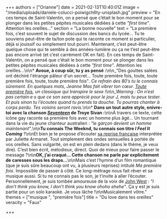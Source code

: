 +++
authors = ["Orianne"]
date = 2021-02-13T10:40:01Z
image = "/media/uploads/daniele-colucci-poiwigch6ty-unsplash.jpg"
preview = "En ces temps de Saint-Valentin, on a pensé que c’était le bon moment pour se plonger dans les petites pépites musicales dédiées à cette _\"first time\"_. Attention les oreilles..."
section = "La bonne nouvelle"
text = "La première fois, c’est souvent le sujet de discussion des bancs du lycée... Tu te souviens peut-être de ta/ton pote qui te raconte ce moment si particulier, déjà si jouissif ou simplement tout pourri. Maintenant, c’est peut-être quelque chose qui te semble à des années-lumière ou ça ne t’est peut-être pas encore arrivé (et c’est carrément OK en fait). En ces temps de Saint-Valentin, on a pensé que c’était le bon moment pour se plonger dans les petites pépites musicales dédiées à cette _\"first time\"_. Attention les oreilles...\n\n* **Avoue, à coup sûr, tu y as pensé :**\n\n_\"Des gouttes salées ont déchiré l'étrange pâleur d'un secret... Toute première fois, toute, toute première fois, toute, toute première fois\"_. Ce refrain des 80’s tu le connais sûrement. En quelques mots, Jeanne Mas fait vibrer ton cœur. [_Toute première fois_](https://www.youtube.com/watch?v=wMuOLH-oQKs&ab_channel=BrunoFortin), un classique qui transpire le sexe !\n\n_Warning : On n’est pas certain·e·s que ce son sera apprécié pour le jour J, mais tu peux tester. Et puis sinon tu l’écoutes quand tu prends ta douche. Tu pourras chanter à corps perdu. Tes voisins seront ravis._\n\n* **Dans un tout autre style, enivre-toi avec la chanson [_Seventeen_](https://www.youtube.com/watch?v=4pxdGNVqwnA&ab_channel=TroyeSivan-Topic) de Troye Sivan :**\n\nÀ travers ce texte, cette icône gay raconte sa première fois avec un homme plus âgé... Un tournant dans la vie du jeune chanteur australien : _\"le garçon devient un homme maintenant\"_.\n\n**Tu connais The Weeknd, tu connais son titre _I Feel It Coming_** ?\n\nEt bien je te propose d’écouter [sa reprise française](https://www.youtube.com/watch?v=YDI5RoGQsAs&ab_channel=aurianrt) interprétée par Juliette Armanet. Tout simplement des ondes sensuelles à portée de vos oreilles. Sans vulgarité, on est en plein dedans (dans le thème, je veux dire). C’est bien écrit, mélodieux, direct. Quoi de mieux pour faire passer le message ?\n\n**OK, j’ai craqué… Cette chanson ne parle par explicitement de caresses sous les draps...**\n\nMais c’est l’hymne d’un film romantique (que je suis sûre beaucoup ont vu, à plusieurs reprises) intitulé _Ma première fois_. Impossible de passer à côté. Ce long-métrage nous fait rêver et sa musique aussi. Si tu ne connais pas le son, je t’invite à aller l’écouter. Personnellement, je suis tombée amoureuse de la voix de [John West](https://www.youtube.com/watch?v=qmQNzZ3GR4I&ab_channel=ryco93700) : _\"I don’t think you know, I don’t think you know ohoho ehehe\"_. Ça y est je suis partie pour un solo karaoké. Je vous lâche !\n\nMusicalement vôtre."
themes = ["musique ", "première fois"]
title = "Du love dans tes oreilles"
veracity = "Faux"

+++
